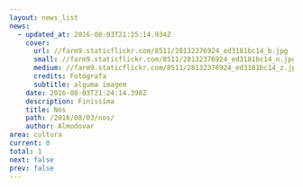 ```yaml
---
layout: news_list
news:
  - updated_at: 2016-08-03T21:25:14.934Z
    cover:
      url: //farm9.staticflickr.com/8511/28132376924_ed3181bc14_b.jpg
      small: //farm9.staticflickr.com/8511/28132376924_ed3181bc14_n.jpg
      medium: //farm9.staticflickr.com/8511/28132376924_ed3181bc14_z.jpg
      credits: Fotógrafa
      subtitle: alguma imagem
    date: 2016-08-03T21:24:14.398Z
    description: Finissíma
    title: Nos
    path: /2016/08/03/nos/
    author: Almodovar
area: cultura
current: 0
total: 1
next: false
prev: false
---
```



